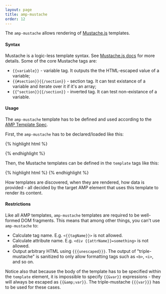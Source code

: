 ```yaml
---
layout: page
title: amp-mustache
order: 12
---
```


<!---
Copyright 2015 The AMP HTML Authors. All Rights Reserved.

Licensed under the Apache License, Version 2.0 (the "License");
you may not use this file except in compliance with the License.
You may obtain a copy of the License at

      http://www.apache.org/licenses/LICENSE-2.0

Unless required by applicable law or agreed to in writing, software
distributed under the License is distributed on an "AS-IS" BASIS,
WITHOUT WARRANTIES OR CONDITIONS OF ANY KIND, either express or implied.
See the License for the specific language governing permissions and
limitations under the License.
-->



The `amp-mustache` allows rendering of [Mustache.js](https://github.com/janl/mustache.js/) templates.

#### Syntax

Mustache is a logic-less template syntax. See [Mustache.js docs](https://github.com/janl/mustache.js/)
for more details. Some of the core Mustache tags are:

- `{{variable}}` - variable tag. It outputs the the HTML-escaped value of a variable;
- `{{#section}}{{/section}}` - section tag. It can test existance of a variable and iterate over it if
it's an array;
- `{{^section}}{{/section}}` - inverted tag. It can test non-existance of a variable.

#### Usage

The `amp-mustache` template has to be defined and used according to the
[AMP Template Spec](https://github.com/ampproject/amphtml/blob/master/extensions/amp-mustache/../../spec/amp-html-templates.md).

First, the `amp-mustache` has to be declared/loaded like this:

{% highlight html %}
<script async custom-template="amp-mustache" src="https://cdn.ampproject.org/v0/amp-mustache-0.1.js"></script>
{% endhighlight %}

Then, the Mustache templates can be defined in the `template` tags like this:

{% highlight html %}
<template type="amp-mustache">
  Hello {{world}}!
</template>
{% endhighlight %}

How templates are discovered, when they are rendered, how data is provided - all decided by the
target AMP element that uses this template to render its content.

#### Restrictions

Like all AMP templates, `amp-mustache` templates are required to be well-formed DOM fragments. This means
that among other things, you can't use `amp-mustache` to:

- Calculate tag name. E.g. `<{{tagName}}>` is not allowed.
- Calculate attribute name. E.g. `<div {{attrName}}=something>` is not allowed.
- Output arbitrary HTML using `{{{unescaped}}}`. The output of "triple-mustache" is sanitized to only allow
formatting tags such as `<b>`, `<i>`, and so on.

Notice also that because the body of the template has to be specified within the `template` element, it is
impossible to specify `{{&var}}` expressions - they will always be escaped as `{{&amp;var}}`. The triple-mustache
`{{{var}}}` has to be used for these cases.

